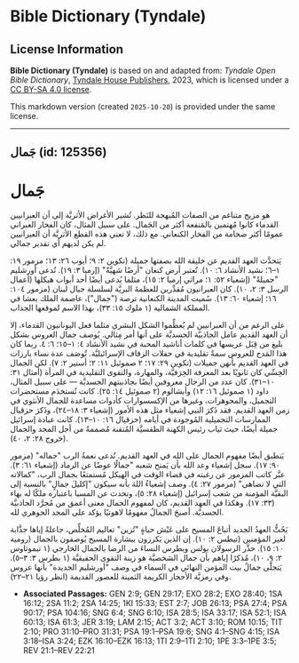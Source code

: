 # Bible Dictionary (Tyndale)

## License Information

**Bible Dictionary (Tyndale)** is based on and adapted from: _Tyndale Open Bible Dictionary_, [Tyndale House Publishers](https://tyndaleopenresources.com/), 2023, which is licensed under a [CC BY-SA 4.0 license](https://creativecommons.org/licenses/by-sa/4.0/legalcode.en).

This markdown version (created `2025-10-20`) is provided under the same license.



--------------------------------

## جَمال (id: 125356)

جَمال
=====

هو مزيج متناغم من الصفات المُبهجة للنَظر. تُشير الأغراض الأثريَّة إلى أن العبرانيين القدماء كانوا مُهتمين بالمَنفعة أكثر من الجَمال. على سبيل المثال، كان الفخار العبراني عمومًا أكثر ضخامة من الفخار الكنعاني. مع ذلك، لا تعني هذه القطع الأثريَّة أن العبرانيين لم يكن لديهم أي تقدير جمالي.

يَتحدَّث العهد القديم عن خليقة الله بصفتها جميلة (تكوين ٢: ٩؛ أيوب ٢٦: ١٣؛ مزمور ١٩: ١–٦؛ نشيد الأنشاد ٦: ١٠). تُعتبر أرض كنعان "أرضًا شهيَّةً" (إرميا ٣: ١٩). تُدعى أورشليم "جميلةً" (إشعياء ٥٢: ١؛ مراثي إرميا ٢: ١٥)، مثلما يُدعى أيضًا أحد أبواب هيكلها (أعمال الرسل ٣: ٢، ١٠). كان العبرانيون مُقدِّرين للعظمةَ البريَّة لسلسلة جبال لبنان (مزمور ١٠٤: ١٦؛ إشعياء ٦٠: ١٣). سُميت المدينة الكنعانية ترصة ("جمال")، عاصمة الملك بعشا في المملكة الشمالية (١ ملوك ١٥: ٣٣)، بهذا الاسم لموقعها الجذاب.

على الرغم من أن العبرانيين لم يُعظِّموا الشكل البشري مثلما فعل اليونانيون القدماء، إلا أن العهد القديم عامل الجاذبيَّة الجسديَّة على أنها أمر مِثالي. يُوصف جمال العروس بشكل بليغ من قِبَل عريسها في كلمات أناشيد المحبة في نشيد الأنشاد ٤: ١–١٥؛ ٦: ٤. ربما كان هذا المَدح للعروس سمةً تقليدية في حفلات الزفاف الإسرائيليَّة. تُوصَف عدة نساء بارزات في العهد القديم بأنهن جميلات (تكوين ٢٩: ١٧؛ ٢ صموئيل ١١: ٢؛ أستير ٢: ٧). لكن الجمال الحِسِّي كان ثانويًا بعد المعرفة الحِرَفيَّة، والمهارة، والتقوى التقليدية في المرأة (أمثال ٣١: ١٠–٣١). كان عدد من الرجال معروفين أيضًا بجاذبيتهم الجسديَّة — على سبيل المثال، داود (١ صموئيل ١٦: ١٢) وأبشالوم (٢ صموئيل ١٤: ٢٥). كانت تُستخدَم مستحضرات التجميل، والمجوهرات، وغيرها من الإكسسوارات كأدوات مساعدة للجمال الأنثوي في زمن العهد القديم. فقد ذَكرَ النبي إشعياء مثل هذه الأمور (إشعياء ٣: ١٨–٢٤)، وذَكرَ حزقيال الممارسات التجميلية المُوجودة في أيامه (حزقيال ١٦: ١٠–١٣). كانت عبادة إسرائيل جميلة أيضًا، حيث ثياب رئيس الكهنة الطقسيَّة المُتقنة مُصممةً من أجل المجد والجمال (خروج ٢٨: ٢، ٤٠).

يَنطبق أيضًا مفهوم الجمال على الله في العهد القديم. تُدعى نعمةُ الرب "جماله" (مزمور ٩٠: ١٧). سجل إشعياء وعد الله بأن يَمنح شعبه "جمالًا عوضًا عن الرماد (إشعياء ٦١: ٣). عبَّر كاتب المزمور عن رغبته في قضاء الوقت في الهيكل مُستمتعًا بجمال الرب، "كمالاته التي لا تضاهى" (مزمور ٢٧: ٤). وصف إشعياءُ اللهَ بأنه سيكون "إكليلَ جمالٍ" بالنسبة إلى البقيَّة المؤمنة من شعب إسرائيل (إشعياء ٢٨: ٥)، وتحدث عن المسيا باعتباره ملكًا له بهاء (٣٣: ١٧). وهكذا في العهد القديم، كان لمفهوم الجمال معنى أعمق من مُجرَّد الجاذبيَّة الجسديَّة. أصبحَ الجمالُ مفهومًا لاهوتيًا يؤكد على المجد الجوهري لله.

يَحُثُّ العهدُ الجديد أتباعَ المسيح على عَيْش حياةٍ "تُزين" تعاليم المُخلِّص، جاعلةً إياها جذَّابة لغير المؤمنين (تيطس ٢: ١٠). إن الذين يَكرزون ببشارة المسيح يُوصفون بالجمال (رومية ١٠: ١٥). حذَّر الرسولان بولس وبطرس النساءَ من الرضا بالجمال الخارجي (١ تيموثاوس ٢: ٩، ١٠)، مُذكرًا إياهم بأن جمال الشخصيَّة هو زينة التقوى الحقيقيَّة (١ بطرس ٣: ٣–٥). يَتجلَّى جمالُ بيت المؤمن النهائي في السماء في وصف "أورشليم الجديدة" بأنها عروس وفي رمزيَّة الأحجار الكريمة الثمينة للعصور القديمة (انظر رؤيا ٢١–٢٢).

* **Associated Passages:** GEN 2:9; GEN 29:17; EXO 28:2; EXO 28:40; 1SA 16:12; 2SA 11:2; 2SA 14:25; 1KI 15:33; EST 2:7; JOB 26:13; PSA 27:4; PSA 90:17; PSA 104:16; SNG 6:4; SNG 6:10; ISA 28:5; ISA 33:17; ISA 52:1; ISA 60:13; ISA 61:3; JER 3:19; LAM 2:15; ACT 3:2; ACT 3:10; ROM 10:15; TIT 2:10; PRO 31:10–PRO 31:31; PSA 19:1–PSA 19:6; SNG 4:1–SNG 4:15; ISA 3:18–ISA 3:24; EZK 16:10–EZK 16:13; 1TI 2:9–1TI 2:10; 1PE 3:3–1PE 3:5; REV 21:1–REV 22:21

